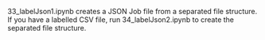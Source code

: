 33_labelJson1.ipynb creates a JSON Job file from a separated file structure.
If you have a labelled CSV file, run 34_labelJson2.ipynb to create the separated file structure.